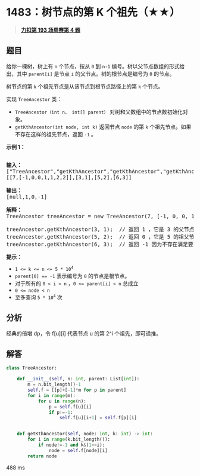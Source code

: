 # 1483：树节点的第 K 个祖先（★★）


> <u>**[力扣第 193 场周赛第 4 题](https://leetcode.cn/problems/kth-ancestor-of-a-tree-node/)**</u>

## 题目

<p>给你一棵树，树上有 <code>n</code> 个节点，按从 <code>0</code> 到 <code>n-1</code> 编号。树以父节点数组的形式给出，其中 <code>parent[i]</code> 是节点 <code>i</code> 的父节点。树的根节点是编号为 <code>0</code> 的节点。</p>

<p>树节点的第 <em><code>k</code> </em>个祖先节点是从该节点到根节点路径上的第 <code>k</code> 个节点。</p>

<p>实现 <code>TreeAncestor</code> 类：</p>

<ul>
<li><code>TreeAncestor（int n， int[] parent）</code> 对树和父数组中的节点数初始化对象。</li>
<li><code>getKthAncestor</code><code>(int node, int k)</code> 返回节点 <code>node</code> 的第 <code>k</code> 个祖先节点。如果不存在这样的祖先节点，返回 <code>-1</code> 。</li>
</ul>



<p><strong>示例 1：</strong></p>

<p><strong><img alt="" src="https://assets.leetcode-cn.com/aliyun-lc-upload/uploads/2020/06/14/1528_ex1.png" /></strong></p>

<pre>
<strong>输入：</strong>
["TreeAncestor","getKthAncestor","getKthAncestor","getKthAncestor"]
[[7,[-1,0,0,1,1,2,2]],[3,1],[5,2],[6,3]]

<strong>输出：</strong>
[null,1,0,-1]

<strong>解释：</strong>
TreeAncestor treeAncestor = new TreeAncestor(7, [-1, 0, 0, 1, 1, 2, 2]);

treeAncestor.getKthAncestor(3, 1);  // 返回 1 ，它是 3 的父节点
treeAncestor.getKthAncestor(5, 2);  // 返回 0 ，它是 5 的祖父节点
treeAncestor.getKthAncestor(6, 3);  // 返回 -1 因为不存在满足要求的祖先节点
</pre>



<p><strong>提示：</strong></p>

<ul>
<li><code>1 &lt;= k &lt;= n &lt;= 5 * 10<sup>4</sup></code></li>
<li><code>parent[0] == -1</code> 表示编号为 <code>0</code> 的节点是根节点。</li>
<li>对于所有的 <code>0 &lt; i &lt; n</code> ，<code>0 &lt;= parent[i] &lt; n</code> 总成立</li>
<li><code>0 &lt;= node &lt; n</code></li>
<li>至多查询 <code>5 * 10<sup>4</sup></code> 次</li>
</ul>


## 分析

经典的倍增 dp，令 f[u][i] 代表节点 u 的第 2^i 个祖先，即可递推。

## 解答


```python
class TreeAncestor:

    def __init__(self, n: int, parent: List[int]):
        m = n.bit_length()-1
        self.f = [[p]+[-1]*m for p in parent]
        for i in range(m):
            for u in range(n):
                p = self.f[u][i]
                if p!=-1:
                    self.f[u][i+1] = self.f[p][i]


    def getKthAncestor(self, node: int, k: int) -> int:
        for i in range(k.bit_length()):
            if node!=-1 and k&(1<<i):
                node = self.f[node][i]
        return node
```
488 ms
